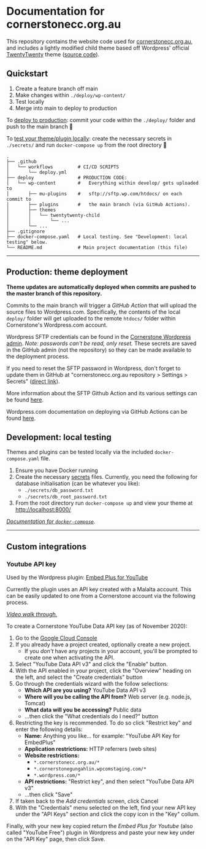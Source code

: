 # Documentation for cornerstonecc.org.au

This repository contains the website code used for
[cornerstonecc.org.au][ccc-website], and includes a lightly modified child
theme based off Wordpress' official [TwentyTwenty] theme
([source code][2020-src]).

[ccc-website]: https://www.cornerstonecc.org.au/
[TwentyTwenty]: https://wordpress.com/theme/twentytwenty
[2020-src]: https://core.trac.wordpress.org/browser/trunk/src/wp-content/themes/twentytwenty?rev=

## Quickstart

1. Create a feature branch off main
2. Make changes within `./deploy/wp-content/`
3. Test locally
4. Merge into main to deploy to production

To [deploy to production](#production-theme-deployment): commit your code
within the `./deploy/` folder and push to the main branch 🎉

To [test your theme/plugin locally](#development-local-testing): create the
necessary secrets in `./secrets/` and run `docker-compose up` from the root
directory 🎉

```
.
├── .github
│   └── workflows         # CI/CD SCRIPTS
│       └── deploy.yml
├── deploy                # PRODUCTION CODE:
│   └── wp-content        #   Everything within develop/ gets uploaded to 
│       ├── mu-plugins    #   sftp://sftp.wp.com/htdocs/ on each commit to
│       ├── plugins       #   the main branch (via GitHub Actions).
│       ├── themes
│       │   └── twentytwenty-child
│       │       └── ...
│       └── ...
├── .gitignore
├── docker-compose.yaml   # Local testing. See "Development: local testing" below.
└── README.md             # Main project documentation (this file)
```

--------

## Production: theme deployment

**Theme updates are automatically deployed when commits are pushed to the
master branch of this repository.**

Commits to the main branch will trigger a _GitHub Action_ that will upload the
source files to Wordpress.com. Specifically, the contents of the local
`deploy/` folder will get uploaded to the remote `htdocs/` folder within
Cornerstone's Wordpress.com account.

Wordpress SFTP credentials can be found in the
[Cornerstone Wordpress admin][sftp-creds]. _Note: passwords can't be read, only
reset._ These secrets are saved in the GitHub admin (not the repository) so
they can be made available to the deployment process.

If you need to reset the SFTP password in Wordpress, don't forget to update
them in GitHub at "cornerstonecc.org.au repository > Settings > Secrets"
([direct link][gh-secrets]).

[sftp-creds]: https://wordpress.com/hosting-config/cornerstonegungahlin.wpcomstaging.com
[gh-secrets]: https://github.com/cornerstonecc/cornerstonecc.org.au/settings/secrets/actions

More information about the SFTP Github Action and its various settings can be
found [here][sftp-gh-action].

Wordpress.com documentation on deploying via GitHub Actions can be found
[here][wp-gh-action].

[sftp-gh-action]: https://github.com/Automattic/FTP-Deploy-Action/blob/3.0.1/README.md#settings
[wp-gh-action]: https://wordpress.com/support/deploy-from-github-workflow/


## Development: local testing

Themes and plugins can be tested locally via the included `docker-compose.yaml`
file.

1. Ensure you have Docker running
2. Create the necessary [secrets][dc-secrets] files. Currently, you need the
   following for database initialisation (can be whatever you like):
    - `./secrets/db_password.txt`
    - `./secrets/db_root_password.txt`
3. From the root directory run `docker-compose up` and view your theme at
   [http://localhost:8000/]()

_[Documentation for `docker-compose`](https://docs.docker.com/compose/reference/overview/)._ 

[dc-secrets]: https://docs.docker.com/compose/compose-file/#secrets

--------

## Custom integrations

### Youtube API key

Used by the Wordpress plugin: [Embed Plus for YouTube][]

[Embed Plus for YouTube]: https://wordpress.org/plugins/youtube-embed-plus/

Currently the plugin uses an API key created with a Malalta account. This can
be easily updated to one from a Cornerstone account via the following process.

_[Video walk through.](https://www.youtube.com/watch?v=VqML5F8hcRQ)_

To create a Cornerstone YouTube Data API key (as of November 2020):

1. Go to the [Google Cloud Console][]
2. If you already have a project created, optionally create a new project.
    - If you _don't_ have any projects in your account, you'll be prompted to
      create one when activating the API.
3. Select "YouTube Data API v3" and click the "Enable" button.
4. With the API enabled in your project, click the "Overview" heading on the
   left, and select the "Create credentials" button
5. Go through the credentials wizard with the follow selections:
    - **Which API are you using?** YouTube Data API v3
    - **Where will you be calling the API from?** Web server (e.g. node.js,
      Tomcat)
    - **What data will you be accessing?** Public data
    - ...then click the "What credentials do I need?" button
6. Restricting the key is recommended. To do so click "Restrict key" and enter
   the following details:
   - **Name:** Anything you like... for example: "YouTube API Key for
     EmbedPlus"
   - **Application restrictions:** HTTP referrers (web sites)
   - **Website restrictions:**
       - `*.cornerstonecc.org.au/*`
       - `*.cornerstonegungahlin.wpcomstaging.com/*`
       - `*.wordpress.com/*`
   - **API restrictions:** "Restrict key", and then select "YouTube Data API
     v3"
   - ...then click "Save"
7. If taken back to the _Add credentials_ screen, click Cancel
8. With the "Credentials" menu selected on the left, find your new API key
   under the "API Keys" section and click the copy icon in the "Key" collum.
   
Finally, with your new key copied return the _Embed Plus for Youtube_ (also
called "YouTube Free") plugin in Wordpress and paste your new key under on the
"API Key" page, then click Save.

[Google Cloud Console]: https://console.cloud.google.com/apis/library

